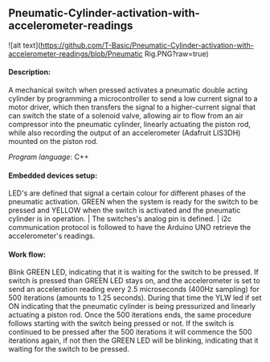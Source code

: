 ## Pneumatic-Cylinder-activation-with-accelerometer-readings
![alt text](https://github.com/T-Basic/Pneumatic-Cylinder-activation-with-accelerometer-readings/blob/Pneumatic Rig.PNG?raw=true)

#### Description:
A mechanical switch when pressed activates a pneumatic double acting cylinder by programming a microcontroller to send a low current signal to a motor driver, which then transfers the signal to a higher-current signal that can switch the state of a solenoid valve, allowing air to flow from an air compressor into the pneumatic cylinder, linearly actuating the piston rod, while also recording the output of an accelerometer (Adafruit LIS3DH) mounted on the piston rod.

_Program language_: C++

#### Embedded devices setup:
LED's are defined that signal a certain colour for different phases of the pneumatic activation. GREEN when the system is ready for the switch to be pressed and YELLOW when the switch is activated and the pneumatic cylinder is in operation. | The switches's analog pin is defined. | i2c communication protocol is followed to have the Arduino UNO retrieve the accelerometer's readings.

#### Work flow:
Blink GREEN LED, indicating that it is waiting for the switch to be pressed. If switch is pressed than GREEN LED stays on, and the accelerometer is set to send an acceleration reading every 2.5 microseconds (400Hz sampling) for 500 iterations (amounts to 1.25 seconds). During that time the YLW led if set ON indicating that the pneumatic cylinder is being pressurized and linearly actuating a piston rod. Once the 500 iterations ends, the same procedure follows starting with the switch being pressed or not. If the switch is continued to be pressed after the 500 iterations it will commence the 500 iterations again, if not then the GREEN LED will be blinking, indicating that it waiting for the switch to be pressed.
